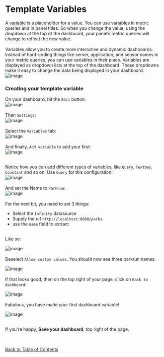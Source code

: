 # Template Variables
A [variable](https://grafana.com/docs/grafana/latest/dashboards/variables/) is a placeholder for a value. You can use variables in metric queries and in panel titles. So when you change the value, using the dropdown at the top of the dashboard, your panel’s metric queries will change to reflect the new value.
<br/><br/>
Variables allow you to create more interactive and dynamic dashboards. Instead of hard-coding things like server, application, and sensor names in your metric queries, you can use variables in their place. Variables are displayed as dropdown lists at the top of the dashboard. These dropdowns make it easy to change the data being displayed in your dashboard.
<br/>
![image](https://github.com/user-attachments/assets/56d48a44-d059-4ea7-9138-c9856aa46162)
<br/>
### Creating your template variable
On your dashboard, hit the `Edit` button:<br/>
![image](https://github.com/user-attachments/assets/9d6ab857-9656-4d0e-8909-421fe50a57ad)
<br/><br/>
Then `Settings`:<br/>
![image](https://github.com/user-attachments/assets/62f48bb8-5b6f-43fe-bd20-e5c8815a3d62)
<br/><br/>
Select the `Variables` tab:<br/>
![image](https://github.com/user-attachments/assets/4b3303a8-d882-4b2b-8106-3c781c8198dc)
<br/><br/>
And finally, `Add variable` to add your first:<br/>
![image](https://github.com/user-attachments/assets/25ca6670-dd8b-4ce8-9183-8bd3d3bac8dd)
<br/><br/>

Notice how you can add different types of variables, like `Query`, `Textbox`, `Constant` and so on. Use `Query` for this configuration:<br/>
![image](https://github.com/user-attachments/assets/a58cc2f8-a0e5-4937-87cc-11a22946dadd)
<br/><br/>
And set the Name to `Parkrun`:<br/>
![image](https://github.com/user-attachments/assets/68b702d3-a4fb-4089-af11-c5e6f3cea45a)
<br/><br/>
For the next bit, you need to set 3 things:<br/>
* Select the `Infinity` datasource
* Supply the url `http://localhost:8080/parks`
* use the `name` field to extract
<br/>
Like so:<br/>

![image](https://github.com/user-attachments/assets/9f8e6de2-ab4a-486e-9649-589b6b8ef50e)
<br/><br/>
Deselect `Allow custom values`. You should now see three parkrun names:<br/>

![image](https://github.com/user-attachments/assets/4a20725e-03a7-4f29-a859-eb94e1a7d82e)
<br/><br/>
If that looks good, then on the top right of your page, click on `Back to dashboard`:<br/>

![image](https://github.com/user-attachments/assets/c89a27c8-566f-41e9-a630-5d0cbccab1e3)
<br/><br/>
Fabulous, you have made your first dashboard variable!<br/>

![image](https://github.com/user-attachments/assets/2869417f-54e4-44d3-b48b-03dc68d705c8)
<br/><br/>

If you're happy, **Save your dashboard**, top right of the page.

<br/><br/>
[Back to Table of Contents](https://github.com/grafana/dashboarding_workshop/blob/main/README.md)
